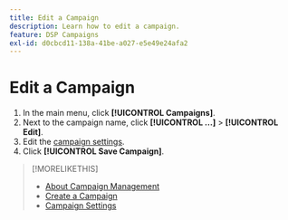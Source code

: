```yaml
---
title: Edit a Campaign
description: Learn how to edit a campaign.
feature: DSP Campaigns
exl-id: d0cbcd11-138a-41be-a027-e5e49e24afa2
---
```

# Edit a Campaign

1. In the main menu, click **[!UICONTROL Campaigns]**.
1. Next to the campaign name, click  **[!UICONTROL ...]** > **[!UICONTROL Edit]**.
1. Edit the [campaign settings](campaign-settings.md).
1. Click **[!UICONTROL Save Campaign]**.

>[!MORELIKETHIS]
>
>* [About Campaign Management](campaign-about.md)
>* [Create a Campaign](campaign-create.md)
>* [Campaign Settings](campaign-settings.md)
